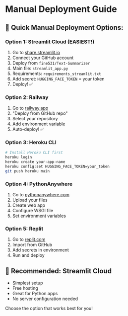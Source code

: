 # Manual Deployment Guide

## 🚀 Quick Manual Deployment Options:

### **Option 1: Streamlit Cloud (EASIEST!)**
1. Go to [share.streamlit.io](https://share.streamlit.io)
2. Connect your GitHub account
3. Deploy from `fine531/Text-Summarizer`
4. Main file: `streamlit_app.py`
5. Requirements: `requirements_streamlit.txt`
6. Add secret: `HUGGING_FACE_TOKEN` = your token
7. Deploy! ✅

### **Option 2: Railway**
1. Go to [railway.app](https://railway.app)
2. "Deploy from GitHub repo"
3. Select your repository
4. Add environment variable
5. Auto-deploy! ✅

### **Option 3: Heroku CLI**
```bash
# Install Heroku CLI first
heroku login
heroku create your-app-name
heroku config:set HUGGING_FACE_TOKEN=your_token
git push heroku main
```

### **Option 4: PythonAnywhere**
1. Go to [pythonanywhere.com](https://pythonanywhere.com)
2. Upload your files
3. Create web app
4. Configure WSGI file
5. Set environment variables

### **Option 5: Replit**
1. Go to [replit.com](https://replit.com)
2. Import from GitHub
3. Add secrets in environment
4. Run and deploy

## 🎯 Recommended: Streamlit Cloud
- Simplest setup
- Free hosting
- Great for Python apps
- No server configuration needed

Choose the option that works best for you!
